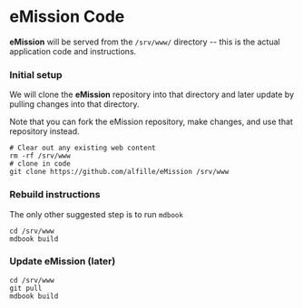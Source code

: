 # eMission Code

**eMission** will be served from the `/srv/www/` directory -- this is the actual application code and instructions.

### Initial setup

We will clone the **eMission** repository into that directory and later update by pulling changes into that directory.

Note that you can fork the eMission repository, make changes, and use that repository instead.

```
# Clear out any existing web content
rm -rf /srv/www
# clone in code
git clone https://github.com/alfille/eMission /srv/www
```

### Rebuild instructions

The only other suggested step is to run `mdbook`

```
cd /srv/www
mdbook build
```

### Update eMission (later)

```
cd /srv/www
git pull
mdbook build
```

